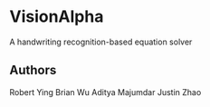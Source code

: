 VisionAlpha
===========

A handwriting recognition-based equation solver

Authors
-------
Robert Ying
Brian Wu
Aditya Majumdar
Justin Zhao
